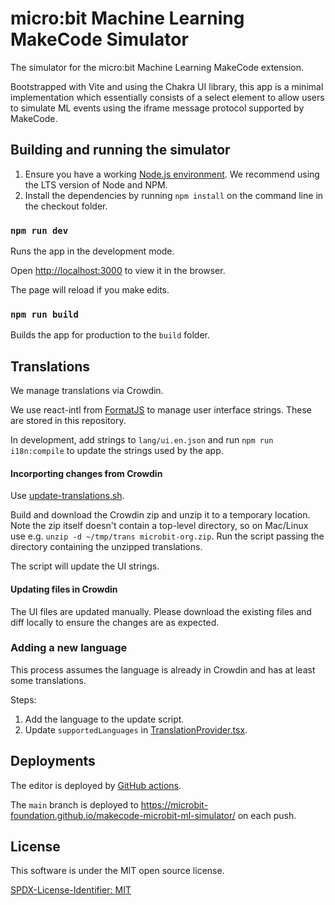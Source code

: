 # micro:bit Machine Learning MakeCode Simulator

The simulator for the micro:bit Machine Learning MakeCode extension.

Bootstrapped with Vite and using the Chakra UI library, this app is a minimal implementation which essentially consists of a select element to allow users to simulate ML events using the iframe message protocol supported by MakeCode.

## Building and running the simulator

1. Ensure you have a working [Node.js environment](https://nodejs.org/en/download/). We recommend using the LTS version of Node and NPM.
2. Install the dependencies by running `npm install` on the command line in the checkout folder.

### `npm run dev`

Runs the app in the development mode.

Open [http://localhost:3000](http://localhost:3000) to view it in the browser.

The page will reload if you make edits.

### `npm run build`

Builds the app for production to the `build` folder.

## Translations

We manage translations via Crowdin.

We use react-intl from [FormatJS](https://formatjs.io/) to manage user interface strings. These are stored in this repository.

In development, add strings to `lang/ui.en.json` and run `npm run i18n:compile` to update the strings used by the app.

#### Incorporting changes from Crowdin

Use [update-translations.sh](../bin/update-translations.sh).

Build and download the Crowdin zip and unzip it to a temporary location. Note the zip itself doesn't contain a top-level directory, so on Mac/Linux use e.g. `unzip -d ~/tmp/trans microbit-org.zip`. Run the script passing the directory containing the unzipped translations.

The script will update the UI strings.

#### Updating files in Crowdin

The UI files are updated manually. Please download the existing files and diff locally to ensure the changes are as expected.

### Adding a new language

This process assumes the language is already in Crowdin and has at least some translations.

Steps:

1. Add the language to the update script.
2. Update `supportedLanguages` in [TranslationProvider.tsx](../src/messages/TranslationProvider.tsx).

## Deployments

The editor is deployed by [GitHub actions](./.github/workflows/build.yml).

The `main` branch is deployed to https://microbit-foundation.github.io/makecode-microbit-ml-simulator/ on each push.

## License

This software is under the MIT open source license.

[SPDX-License-Identifier: MIT](LICENSE)

